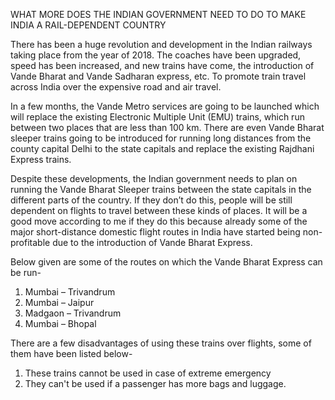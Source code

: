 WHAT MORE DOES THE INDIAN GOVERNMENT NEED TO DO TO MAKE INDIA A RAIL-DEPENDENT COUNTRY 

There has been a huge revolution and development in the Indian railways taking place from the year of 2018. The coaches have been upgraded, speed has been increased, and new
trains have come, the introduction of Vande Bharat and Vande Sadharan express, etc. To promote train travel across India over the expensive road and air travel. 

In a few months, the Vande Metro services are going to be launched which will replace the existing Electronic Multiple Unit (EMU) trains, which run between two places that
are less than 100 km. There are even Vande Bharat sleeper trains going to be introduced for running long distances from the county capital Delhi to the state capitals and
replace the existing Rajdhani Express trains.

Despite these developments, the Indian government needs to plan on running the Vande Bharat Sleeper trains between the state capitals in the different parts of the country. If
they don’t do this, people will be still dependent on flights to travel between these kinds of places. It will be a good move according to me if they do this because already
some of the major short-distance domestic flight routes in India have started being non-profitable due to the introduction of Vande Bharat Express.

Below given are some of the routes on which the Vande Bharat Express can be run-
1.	Mumbai – Trivandrum
2.	Mumbai – Jaipur
3.	Madgaon – Trivandrum
4.  Mumbai  – Bhopal

There are a few disadvantages of using these trains over flights, some of them have been listed below- 
1.	These trains cannot be used in case of extreme emergency
2.  They can't be used if a passenger has more bags and luggage.
